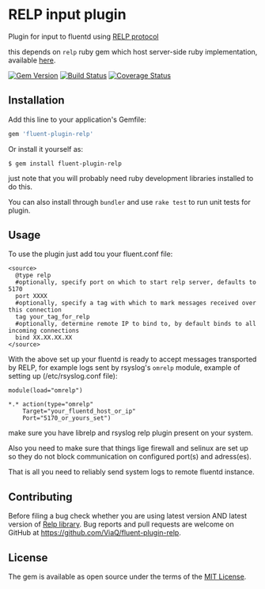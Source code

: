 # RELP input plugin

Plugin for input to fluentd using [RELP protocol](http://www.rsyslog.com/doc/relp.html)

this depends on `relp` ruby gem which host server-side ruby implementation, available [here](https://github.com/ViaQ/Relp).

[![Gem Version](https://badge.fury.io/rb/fluent-plugin-relp.png)](http://badge.fury.io/rb/fluent-plugin-relp)
[![Build Status](https://travis-ci.org/ViaQ/fluent-plugin-relp.png?branch=master)](https://travis-ci.org/ViaQ/fluent-plugin-relp)
[![Coverage Status](https://coveralls.io/repos/github/ViaQ/Relp/badge.svg)](https://coveralls.io/github/ViaQ/Relp)

## Installation

Add this line to your application's Gemfile:

```ruby
gem 'fluent-plugin-relp'
```

Or install it yourself as:

    $ gem install fluent-plugin-relp

just note that you will probably need ruby development libraries installed to do this.

You can also install through `bundler` and use `rake test` to run unit tests for plugin. 

## Usage

To use the plugin just add tou your fluent.conf file:
```aconf
<source>
  @type relp
  #optionally, specify port on which to start relp server, defaults to 5170
  port XXXX
  #optionally, specify a tag with which to mark messages received over this connection 
  tag your_tag_for_relp
  #optionally, determine remote IP to bind to, by default binds to all incoming connections
  bind XX.XX.XX.XX
</source>

```
With the above set up your fluentd is ready to accept messages transported by RELP, for example logs
sent by rsyslog's `omrelp` module, example of setting up (/etc/rsyslog.conf file):

```aconf 
module(load="omrelp")

*.* action(type="omrelp" 
	Target="your_fluentd_host_or_ip" 
	Port="5170_or_yours_set")
```
make sure you have librelp and rsyslog relp plugin present on your system.

Also you need to make sure that things lige firewall and selinux are set up
so they do not block communication on configured port(s) and adress(es).

That is all you need to reliably send system logs to remote fluentd instance.

## Contributing

Before filing a bug check whether you are using latest version AND latest version of [Relp library](https://github.com/ViaQ/Relp).
Bug reports and pull requests are welcome on GitHub at https://github.com/ViaQ/fluent-plugin-relp.

## License

The gem is available as open source under the terms of the [MIT License](http://opensource.org/licenses/MIT).
